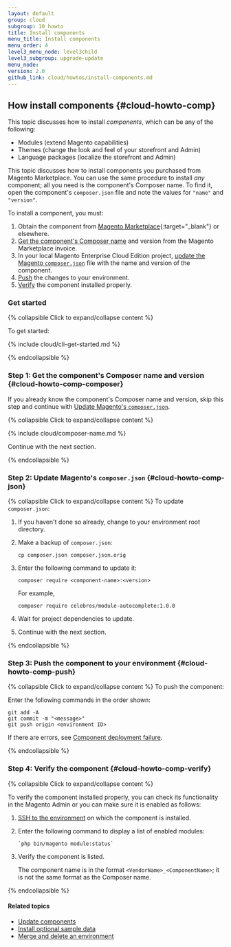 ```yaml
---
layout: default
group: cloud
subgroup: 10_howto
title: Install components
menu_title: Install components
menu_order: 4
level3_menu_node: level3child
level3_subgroup: upgrade-update
menu_node: 
version: 2.0
github_link: cloud/howtos/install-components.md
---
```


## How install components {#cloud-howto-comp}
This topic discusses how to install *components*, which can be any of the following:

*	Modules (extend Magento capabilities)
*	Themes (change the look and feel of your storefront and Admin)
*	Language packages (localize the storefront and Admin)

<div class="bs-callout bs-callout-info" id="info">
  <p>This topic discusses how to install components you purchased from Magento Marketplace. You can use the same procedure to install <em>any</em> component; all you need is the component's Composer name. To find it, open the component's <code>composer.json</code> file and note the values for <code>"name"</code> and <code>"version"</code>.</p>
</div>

To install a component, you must:

1.	Obtain the component from [Magento Marketplace](https://marketplace.magento.com){:target="_blank"} or elsewhere.
1.	[Get the component's Composer name](#cloud-howto-comp-composer) and version from the Magento Marketplace invoice.
2.	In your local Magento Enterprise Cloud Edition project, [update the Magento `composer.json`](#cloud-howto-comp-json) file with the name and version of the component.
3.	[Push](#cloud-howto-comp-push) the changes to your environment.
4.	[Verify](#cloud-howto-comp-verify) the component installed properly.

### Get started

{% collapsible Click to expand/collapse content %}

To get started:

{% include cloud/cli-get-started.md %}

{% endcollapsible %}

### Step 1: Get the component's Composer name and version {#cloud-howto-comp-composer}
If you already know the component's Composer name and version, skip this step and continue with [Update Magento's `composer.json`](#cloud-howto-comp-json).

{% collapsible Click to expand/collapse content %}

{% include cloud/composer-name.md %}

Continue with the next section.

{% endcollapsible %}

### Step 2: Update Magento's `composer.json` {#cloud-howto-comp-json}

{% collapsible Click to expand/collapse content %}
To update `composer.json`:

1.	If you haven't done so already, change to your environment root directory.
1.	Make a backup of `composer.json`:

		cp composer.json composer.json.orig
2.	Enter the following command to update it:

		composer require <component-name>:<version>

	For example,

		composer require celebros/module-autocomplete:1.0.0
4.	Wait for project dependencies to update.
3.	Continue with the next section.

{% endcollapsible %}

### Step 3: Push the component to your environment {#cloud-howto-comp-push}

{% collapsible Click to expand/collapse content %}
To push the component:

Enter the following commands in the order shown:

	git add -A
	git commit -m "<message>"
	git push origin <environment ID>

If there are errors, see [Component deployment failure]({{page.baseurl}}cloud/trouble/trouble_comp-deploy-fail.html).

{% endcollapsible %}

### Step 4: Verify the component {#cloud-howto-comp-verify}

{% collapsible Click to expand/collapse content %}

To verify the component installed properly, you can check its functionality in the Magento Admin or you can make sure it is enabled as follows:

1.	[SSH to the environment]({{page.baseurl}}cloud/env/environments-start.html#env-start-ssh) on which the component is installed.
2.	Enter the following command to display a list of enabled modules:

		`php bin/magento module:status`

3.	Verify the component is listed.

	The component name is in the format `<VendorName>_<ComponentName>`; it is not the same format as the Composer name.

{% endcollapsible %}

#### Related topics
*	[Update components]({{page.baseurl}}cloud/howtos/update-components.html)
*	[Install optional sample data]({{page.baseurl}}cloud/howtos/sample-data.html)
*	[Merge and delete an environment]({{page.baseurl}}cloud/howtos/environment-tutorial-env-merge.html)
